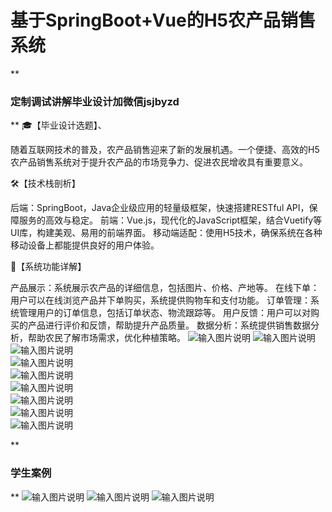 # 基于SpringBoot+Vue的H5农产品销售系统

 **

### 定制调试讲解毕业设计加微信jsjbyzd
** 
🎓【毕业设计选题】、

随着互联网技术的普及，农产品销售迎来了新的发展机遇。一个便捷、高效的H5农产品销售系统对于提升农产品的市场竞争力、促进农民增收具有重要意义。

🛠️【技术栈剖析】

后端：SpringBoot，Java企业级应用的轻量级框架，快速搭建RESTful API，保障服务的高效与稳定。
前端：Vue.js，现代化的JavaScript框架，结合Vuetify等UI库，构建美观、易用的前端界面。
移动端适配：使用H5技术，确保系统在各种移动设备上都能提供良好的用户体验。

🌽【系统功能详解】

产品展示：系统展示农产品的详细信息，包括图片、价格、产地等。
在线下单：用户可以在线浏览产品并下单购买，系统提供购物车和支付功能。
订单管理：系统管理用户的订单信息，包括订单状态、物流跟踪等。
用户反馈：用户可以对购买的产品进行评价和反馈，帮助提升产品质量。
数据分析：系统提供销售数据分析，帮助农民了解市场需求，优化种植策略。
![输入图片说明](1.png)
![输入图片说明](2.png)  
![输入图片说明](3.png)  
![输入图片说明](4.png)  
![输入图片说明](5.png)  
![输入图片说明](6.png)  
![输入图片说明](7.png)  
![输入图片说明](8.png)  
![输入图片说明](9.png)  

 **

### 学生案例
** 
![输入图片说明](1a7f121eb872a900b1775d76be79dbb.jpg)
![输入图片说明](35afc81bf717393c33b9ecd6cef7250.jpg)
![输入图片说明](ddc50bd481492d1ecece47729cea0f6.jpg)